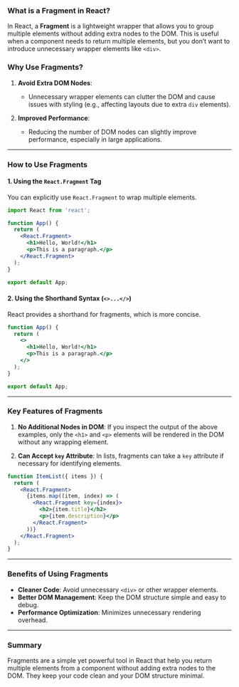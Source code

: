 ### What is a Fragment in React?

In React, a **Fragment** is a lightweight wrapper that allows you to group multiple elements without adding extra nodes to the DOM. This is useful when a component needs to return multiple elements, but you don’t want to introduce unnecessary wrapper elements like `<div>`.

### Why Use Fragments?

1. **Avoid Extra DOM Nodes**:
   - Unnecessary wrapper elements can clutter the DOM and cause issues with styling (e.g., affecting layouts due to extra `div` elements).
   
2. **Improved Performance**:
   - Reducing the number of DOM nodes can slightly improve performance, especially in large applications.

---

### How to Use Fragments

#### 1. Using the `React.Fragment` Tag
You can explicitly use `React.Fragment` to wrap multiple elements.

```jsx
import React from 'react';

function App() {
  return (
    <React.Fragment>
      <h1>Hello, World!</h1>
      <p>This is a paragraph.</p>
    </React.Fragment>
  );
}

export default App;
```

#### 2. Using the Shorthand Syntax (`<>...</>`)
React provides a shorthand for fragments, which is more concise.

```jsx
function App() {
  return (
    <>
      <h1>Hello, World!</h1>
      <p>This is a paragraph.</p>
    </>
  );
}

export default App;
```

---

### Key Features of Fragments

1. **No Additional Nodes in DOM**:
   If you inspect the output of the above examples, only the `<h1>` and `<p>` elements will be rendered in the DOM without any wrapping element.

2. **Can Accept `key` Attribute**:
   In lists, fragments can take a `key` attribute if necessary for identifying elements.

```jsx
function ItemList({ items }) {
  return (
    <React.Fragment>
      {items.map((item, index) => (
        <React.Fragment key={index}>
          <h2>{item.title}</h2>
          <p>{item.description}</p>
        </React.Fragment>
      ))}
    </React.Fragment>
  );
}
```

---

### Benefits of Using Fragments

- **Cleaner Code**: Avoid unnecessary `<div>` or other wrapper elements.
- **Better DOM Management**: Keep the DOM structure simple and easy to debug.
- **Performance Optimization**: Minimizes unnecessary rendering overhead.

---

### Summary

Fragments are a simple yet powerful tool in React that help you return multiple elements from a component without adding extra nodes to the DOM. They keep your code clean and your DOM structure minimal.